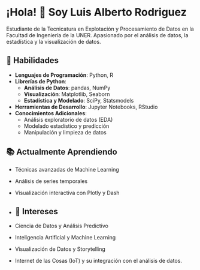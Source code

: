 # ¡Hola! 👋 Soy Luis Alberto Rodriguez

Estudiante de la Tecnicatura en Explotación y Procesamiento de Datos en la Facultad de Ingeniería de la UNER. 
Apasionado por el análisis de datos, la estadística y la visualización de datos.

## 💼 Habilidades

- **Lenguajes de Programación**: Python, R
- **Librerías de Python**:
  - **Análisis de Datos**: pandas, NumPy
  - **Visualización**: Matplotlib, Seaborn
  - **Estadística y Modelado**: SciPy, Statsmodels
- **Herramientas de Desarrollo**: Jupyter Notebooks, RStudio
- **Conocimientos Adicionales**:
  - Análisis exploratorio de datos (EDA)
  - Modelado estadístico y predicción
  - Manipulación y limpieza de datos

## 📚 Actualmente Aprendiendo

- Técnicas avanzadas de Machine Learning
- Análisis de series temporales
- Visualización interactiva con Plotly y Dash

- ## 🌱 Intereses

- Ciencia de Datos y Análisis Predictivo
- Inteligencia Artificial y Machine Learning
- Visualización de Datos y Storytelling
- Internet de las Cosas (IoT) y su integración con el análisis de datos.
